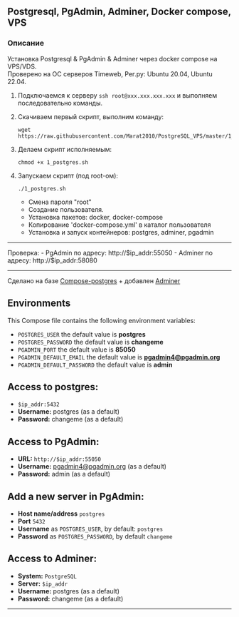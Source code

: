 ## Postgresql, PgAdmin, Adminer, Docker compose, VPS 

### Описание
Установка Postgresql & PgAdmin & Adminer через docker compose на VPS/VDS.  
Проверено на ОС серверов Timeweb, Рег.ру:  Ubuntu 20.04, Ubuntu 22.04.

1. Подключаемся к серверу `ssh root@xxx.xxx.xxx.xxx` и выполняем последовательно команды.    

2. Скачиваем первый скрипт, выполним команду:  
    ```
    wget https://raw.githubusercontent.com/Marat2010/PostgreSQL_VPS/master/1_postgres.sh
    ```

3. Делаем скрипт исполняемым:  
   ```
   chmod +x 1_postgres.sh
    ```

4. Запускаем скрипт (под root-ом):  
    ```
    ./1_postgres.sh
    ```

    - Смена пароля "root"
    - Создание пользователя.
    - Установка пакетов: docker, docker-compose
    - Копирование 'docker-compose.yml' в каталог пользователя
    - Установка и запуск контейнеров: postgres, adminer, pgadmin

<hr>
Проверка:  
    - PgAdmin по адресу: http://$ip_addr:55050  
    - Adminer по адресу: http://$ip_addr:58080  
<hr>

Сделано на базе <a href='https://github.com/khezen/compose-postgres'>Compose-postgres</a> + добавлен <a href='https://hub.docker.com/_/adminer'>Adminer</a>

## Environments
This Compose file contains the following environment variables:

* `POSTGRES_USER` the default value is **postgres**
* `POSTGRES_PASSWORD` the default value is **changeme**
* `PGADMIN_PORT` the default value is **85050**
* `PGADMIN_DEFAULT_EMAIL` the default value is **pgadmin4@pgadmin.org**
* `PGADMIN_DEFAULT_PASSWORD` the default value is **admin**

## Access to postgres: 
* `$ip_addr:5432`
* **Username:** postgres (as a default)
* **Password:** changeme (as a default)

## Access to PgAdmin: 
* **URL:** `http://$ip_addr:55050`
* **Username:** pgadmin4@pgadmin.org (as a default)
* **Password:** admin (as a default)

## Add a new server in PgAdmin:
* **Host name/address** `postgres`
* **Port** `5432`
* **Username** as `POSTGRES_USER`, by default: `postgres`
* **Password** as `POSTGRES_PASSWORD`, by default `changeme`

## Access to Adminer: 
* **System:** `PostgreSQL`
* **Server:** `$ip_addr`
* **Username:** postgres (as a default)
* **Password:** changeme (as a default)
<hr>


